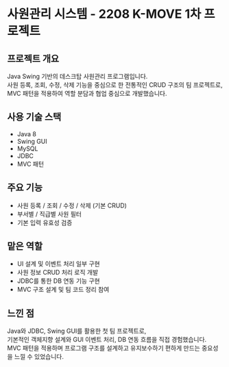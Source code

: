 # 사원관리 시스템 - 2208 K-MOVE 1차 프로젝트

## 프로젝트 개요
Java Swing 기반의 데스크탑 사원관리 프로그램입니다.  
사원 등록, 조회, 수정, 삭제 기능을 중심으로 한 전통적인 CRUD 구조의 팀 프로젝트로,  
MVC 패턴을 적용하여 역할 분담과 협업 중심으로 개발했습니다.

## 사용 기술 스택
- Java 8
- Swing GUI
- MySQL
- JDBC
- MVC 패턴

## 주요 기능
- 사원 등록 / 조회 / 수정 / 삭제 (기본 CRUD)
- 부서별 / 직급별 사원 필터
- 기본 입력 유효성 검증

## 맡은 역할
- UI 설계 및 이벤트 처리 일부 구현
- 사원 정보 CRUD 처리 로직 개발
- JDBC를 통한 DB 연동 기능 구현
- MVC 구조 설계 및 팀 코드 정리 참여

## 느낀 점
Java와 JDBC, Swing GUI를 활용한 첫 팀 프로젝트로,  
기본적인 객체지향 설계와 GUI 이벤트 처리, DB 연동 흐름을 직접 경험했습니다.  
MVC 패턴을 적용하며 프로그램 구조를 설계하고 유지보수하기 편하게 만드는 중요성을 느낄 수 있었습니다.
